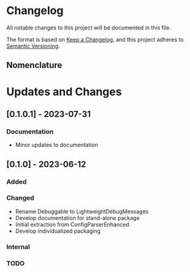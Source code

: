 Changelog
=========
All notable changes to this project will be documented in this file.

The format is based on [Keep a Changelog](https://keepachangelog.com/en/1.0.0/),
and this project adheres to [Semantic Versioning](https://semver.org/spec/v2.0.0.html).

Nomenclature
------------


Updates and Changes
===================

<!--
## [X.Y.Z] - < !-- YYYY-MM-DD or -- > [UNRELEASED]
### Added
### Changed
### Deprecated
### Removed
### Fixed
### Internal
### Security
### TODO
### Documentation
-->

## [0.1.0.1] - 2023-07-31
### Documentation
- Minor updates to documentation


## [0.1.0] - 2023-06-12
### Added
### Changed
- Rename Debuggable to LightweightDebugMessages
- Develop documentation for stand-alone package
- Initial extraction from ConfigParserEnhanced
- Develop individualized packaging
### Internal
### TODO

